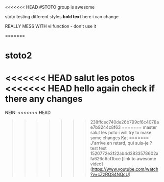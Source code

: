 <<<<<<< HEAD
#STOTO group is awesome

 stoto testing different styles
**bold text**
here i can change

REALLY MESS WITH vi function - don't use it

=======
# stoto2
<<<<<<< HEAD
salut les potos
<<<<<<< HEAD
hello again check if there any changes
=======
NEIN!
<<<<<<< HEAD
>>>>>>> 238ffcec740de26b799cf6c4078ae7b9244c8f63
=======
>>>>>>> master
salut les poto i will try to make some changes
>>>>>>> Kat
=======
J'arrive en retard, qui suis-je ?
test test
>>>>>>> 1520772e3f22ab4d3833578602afa626c6cf1bce
[link to awesome video] (https://www.youtube.com/watch?v=cZzRQS4NQcU)

